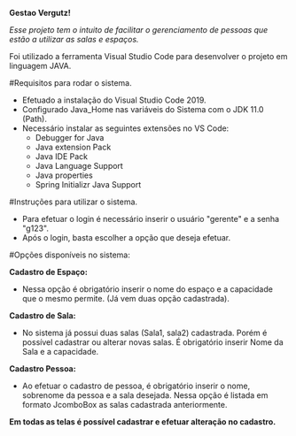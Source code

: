 **Gestao Vergutz!**

_Esse projeto tem o intuito de facilitar o gerenciamento de pessoas que estão
a utilizar as salas e espaços._

Foi utilizado a ferramenta Visual Studio Code para desenvolver o projeto em linguagem JAVA.

#Requisitos para rodar o sistema.

- Efetuado a instalação do Visual Studio Code 2019.
- Configurado Java_Home nas variáveis do Sistema com o JDK 11.0 (Path).
- Necessário instalar as seguintes extensões no VS Code:
  - Debugger for Java 
  - Java extension Pack
  - Java IDE Pack
  - Java Language Support
  - Java properties
  - Spring Initializr Java Support


#Instruções para utilizar o sistema.

- Para efetuar o login é necessário inserir o usuário "gerente" e a senha "g123". 
- Após o login, basta escolher a opção que deseja efetuar.

#Opções disponíveis no sistema:

**Cadastro de Espaço:**

- Nessa opção é obrigatório inserir o nome do espaço e a capacidade que o mesmo permite. (Já vem duas opção cadastrada).

**Cadastro de Sala:**

- No sistema já possui duas salas (Sala1, sala2) cadastrada.
Porém é possível cadastrar ou alterar novas salas. É obrigatório inserir Nome da Sala e a capacidade.

**Cadastro Pessoa:**

- Ao efetuar o cadastro de pessoa, é obrigatório inserir o nome, sobrenome da pessoa e a sala desejada. Nessa opção é listada em formato JcomboBox as salas cadastrada anteriormente.


**Em todas as telas é possível cadastrar e efetuar alteração no cadastro.**


